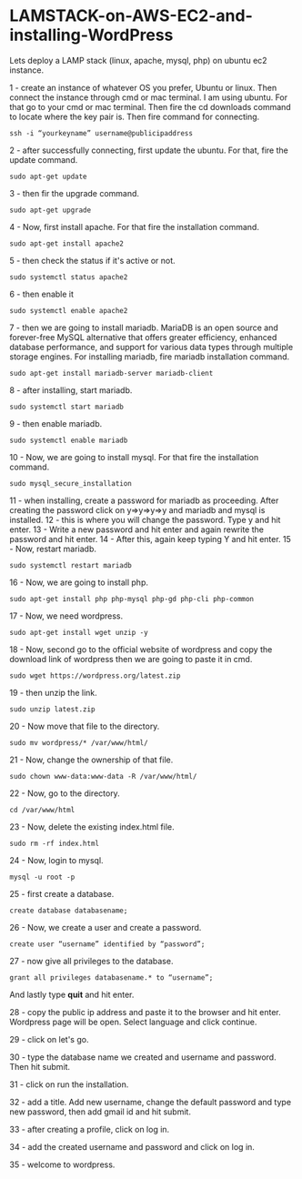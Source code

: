 # LAMSTACK-on-AWS-EC2-and-installing-WordPress
Lets deploy a LAMP stack (linux, apache, mysql, php) on ubuntu ec2 instance.

1 - create an instance of whatever OS you prefer, Ubuntu or linux. Then connect the instance through cmd or mac terminal. I am using ubuntu. For that go to your cmd or mac terminal. Then fire the cd downloads command to locate where the key pair is. Then fire command for connecting.
```
ssh -i “yourkeyname” username@publicipaddress
```
2 - after successfully connecting, first update the ubuntu. For that, fire the update command.
```
sudo apt-get update
```
3 - then fir the upgrade command.
```
sudo apt-get upgrade
```
4 - Now, first install apache. For that fire the installation command.
```
sudo apt-get install apache2
```
5 - then check the status if it's active or not.
```
sudo systemctl status apache2
```
6 - then enable it
```
sudo systemctl enable apache2
```
7 - then we are going to install mariadb. MariaDB is an open source and forever-free MySQL alternative that offers greater efficiency, enhanced database performance, and support for various data types through multiple storage engines. For installing mariadb, fire mariadb installation command.
```
sudo apt-get install mariadb-server mariadb-client
```
8 - after installing, start mariadb.
```
sudo systemctl start mariadb
```
9 - then enable mariadb.
```
sudo systemctl enable mariadb
```
10 - Now, we are going to install mysql. For that fire the installation command.
```
sudo mysql_secure_installation
```
11 - when installing, create a password for mariadb as proceeding. After creating the password click on y=>y=>y=>y and mariadb and mysql is installed.
12 - this is where you will change the password. Type y and hit enter.
13 - Write a new password and hit enter and again rewrite the password and hit enter.
14 - After this, again keep typing Y and hit enter.
15 - Now, restart mariadb.
```
sudo systemctl restart mariadb
```
16 - Now, we are going to install php.
```
sudo apt-get install php php-mysql php-gd php-cli php-common
```
17 - Now, we need wordpress.
```
sudo apt-get install wget unzip -y
```
18 - Now, second go to the official website of wordpress and copy the download link of wordpress then we are going to paste it in cmd.
```
sudo wget https://wordpress.org/latest.zip
```
19 - then unzip the link.
```
sudo unzip latest.zip
```
20 - Now move that file to the directory.
```
sudo mv wordpress/* /var/www/html/ 
```
21 - Now, change the ownership of that file.
```
sudo chown www-data:www-data -R /var/www/html/
```
22 - Now, go to the directory.
```
cd /var/www/html
```
23 - Now, delete the existing index.html file.
```
sudo rm -rf index.html
```
24 - Now, login to mysql.
```
mysql -u root -p
```
25 - first create a database.
```
create database databasename;
```
26 - Now, we create a user and create a password.
```
create user “username” identified by “password”;
```
27 - now give all privileges to the database.
```
grant all privileges databasename.* to “username”;
```
And lastly type **quit** and hit enter.

28 - copy the public ip address and paste it to the browser and hit enter. Wordpress page will be open. Select language and click continue.

29 - click on let's go.

30 - type the database name we created and username and password. Then hit submit.

31 - click on run the installation.

32 - add a title. Add new username, change the default password and type new password, then add gmail id and hit submit.

33 - after creating a profile, click on log in.

34 - add the created username and password and click on log in.

35 - welcome to wordpress.
